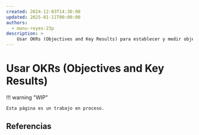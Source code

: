 ```yaml
---
created: 2024-12-03T14:30:00
updated: 2025-01-11T00:00:00
authors:
  - manu-reyes-23p
description: >
    Usar OKRs (Objectives and Key Results) para establecer y medir objetivos y resultados clave.
---
```


# Usar OKRs (Objectives and Key Results)

!!! warning "WIP"

    Esta página es un trabajo en proceso.

## Referencias
